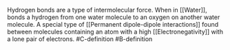 Hydrogen bonds are a type of intermolecular force.
When in [[Water]], bonds a hydrogen from one water molecule to an oxygen on another water molecule.
A special type of [[Permanent dipole-dipole interactions]] found between molecules containing an atom with a high [[Electronegativity]] with a lone pair of electrons. 
#C-definition #B-definition 
